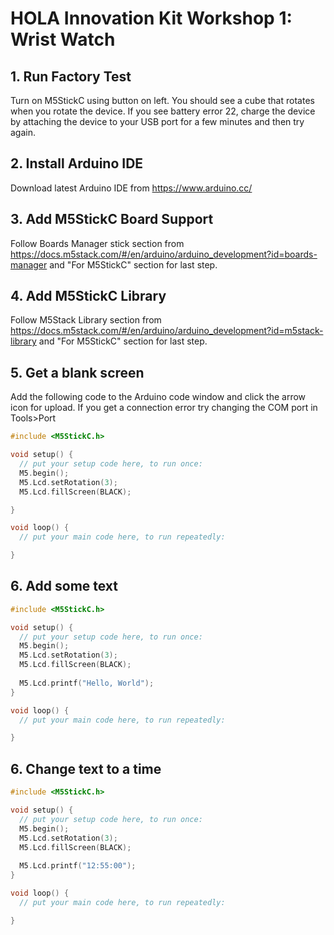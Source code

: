 # HOLA Innovation Kit Workshop 1: Wrist Watch
## 1. Run Factory Test  
Turn on M5StickC using button on left. You should see a cube that rotates when you rotate the device. If you see battery error 22, charge the device by attaching the device to your USB port for a few minutes and then try again.
## 2. Install Arduino IDE  
Download latest Arduino IDE from https://www.arduino.cc/
## 3. Add M5StickC Board Support  
Follow Boards Manager stick section from https://docs.m5stack.com/#/en/arduino/arduino_development?id=boards-manager and "For M5StickC" section for last step.
## 4. Add M5StickC Library  
Follow M5Stack Library section from https://docs.m5stack.com/#/en/arduino/arduino_development?id=m5stack-library and "For M5StickC" section for last step.
## 5. Get a blank screen
Add the following code to the Arduino code window and click the arrow icon for upload. If you get a connection error try changing the COM port in Tools>Port
```C
#include <M5StickC.h>

void setup() {
  // put your setup code here, to run once:
  M5.begin();
  M5.Lcd.setRotation(3);
  M5.Lcd.fillScreen(BLACK);

}

void loop() {
  // put your main code here, to run repeatedly:

}
```
## 6. Add some text
```C
#include <M5StickC.h>

void setup() {
  // put your setup code here, to run once:
  M5.begin();
  M5.Lcd.setRotation(3);
  M5.Lcd.fillScreen(BLACK);
  
  M5.Lcd.printf("Hello, World");
}

void loop() {
  // put your main code here, to run repeatedly:

}
```
## 6. Change text to a time
```C
#include <M5StickC.h>

void setup() {
  // put your setup code here, to run once:
  M5.begin();
  M5.Lcd.setRotation(3);
  M5.Lcd.fillScreen(BLACK);
  
  M5.Lcd.printf("12:55:00");
}

void loop() {
  // put your main code here, to run repeatedly:

}
```
